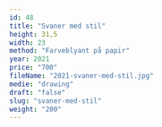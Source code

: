 ```yaml
---
id: 48
title: "Svaner med stil"
height: 31,5
width: 23
method: "Farveblyant på papir"
year: 2021
price: "700"
fileName: "2021-svaner-med-stil.jpg"
medie: "drawing"
draft: "false"
slug: "svaner-med-stil"
weight: "200"
---
```

